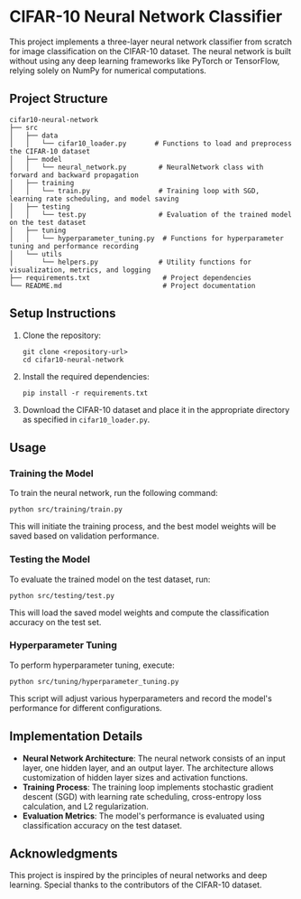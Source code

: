 # CIFAR-10 Neural Network Classifier

This project implements a three-layer neural network classifier from scratch for image classification on the CIFAR-10 dataset. The neural network is built without using any deep learning frameworks like PyTorch or TensorFlow, relying solely on NumPy for numerical computations.

## Project Structure

```
cifar10-neural-network
├── src
│   ├── data
│   │   └── cifar10_loader.py       # Functions to load and preprocess the CIFAR-10 dataset
│   ├── model
│   │   └── neural_network.py        # NeuralNetwork class with forward and backward propagation
│   ├── training
│   │   └── train.py                 # Training loop with SGD, learning rate scheduling, and model saving
│   ├── testing
│   │   └── test.py                  # Evaluation of the trained model on the test dataset
│   ├── tuning
│   │   └── hyperparameter_tuning.py  # Functions for hyperparameter tuning and performance recording
│   └── utils
│       └── helpers.py               # Utility functions for visualization, metrics, and logging
├── requirements.txt                  # Project dependencies
└── README.md                         # Project documentation
```

## Setup Instructions

1. Clone the repository:
   ```
   git clone <repository-url>
   cd cifar10-neural-network
   ```

2. Install the required dependencies:
   ```
   pip install -r requirements.txt
   ```

3. Download the CIFAR-10 dataset and place it in the appropriate directory as specified in `cifar10_loader.py`.

## Usage

### Training the Model

To train the neural network, run the following command:
```
python src/training/train.py
```
This will initiate the training process, and the best model weights will be saved based on validation performance.

### Testing the Model

To evaluate the trained model on the test dataset, run:
```
python src/testing/test.py
```
This will load the saved model weights and compute the classification accuracy on the test set.

### Hyperparameter Tuning

To perform hyperparameter tuning, execute:
```
python src/tuning/hyperparameter_tuning.py
```
This script will adjust various hyperparameters and record the model's performance for different configurations.

## Implementation Details

- **Neural Network Architecture**: The neural network consists of an input layer, one hidden layer, and an output layer. The architecture allows customization of hidden layer sizes and activation functions.
- **Training Process**: The training loop implements stochastic gradient descent (SGD) with learning rate scheduling, cross-entropy loss calculation, and L2 regularization.
- **Evaluation Metrics**: The model's performance is evaluated using classification accuracy on the test dataset.

## Acknowledgments

This project is inspired by the principles of neural networks and deep learning. Special thanks to the contributors of the CIFAR-10 dataset.